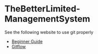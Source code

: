 # TheBetterLimited-ManagementSystem

See the following website to use git properly
* [Beginner Guide](https://github.com/microsoft/Web-Dev-For-Beginners/blob/main/1-getting-started-lessons/2-github-basics/README.md)
* [Gitflow](https://nvie.com/posts/a-successful-git-branching-model/)

